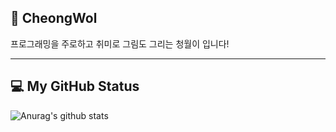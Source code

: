 ## 🦊 CheongWol
프로그래밍을 주로하고 취미로 그림도 그리는 청월이 입니다!

---

## 💻 My GitHub Status
![Anurag's github stats](https://github-readme-stats.vercel.app/api?username=cheongwoli&show_icons=true)


